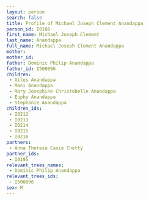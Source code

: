 ```yaml
---
layout: person
search: false
title: Profile of Michael Joseph Clement Anandappa
person_id: I0186
first_name: Michael Joseph Clement
last_name: Anandappa
full_name: Michael Joseph Clement Anandappa
mother: 
mother_id: 
father: Dominic Philip Anandappa
father_id: I500096
children:
 - Giles Anandappa
 - Mani Anandappa
 - Mary Josephine Christobelle Anandappa
 - Euphy Anandappa
 - Stephanie Anandappa
children_ids:
 - I0212
 - I0213
 - I0214
 - I0215
 - I0216
partners:
 - Anna Theresa Casie Chetty
partner_ids:
 - I0195
relevant_trees_names:
 - Dominic Philip Anandappa
relevant_trees_ids:
 - I500096
sex: M
---
```


